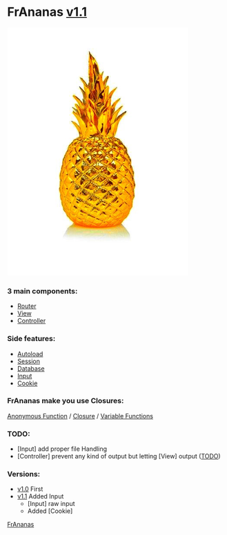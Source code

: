 # FrAnanas [v1.1](https://github.com/Doc0160/FrAnanas/releases/tag/v1.1)
![frananas](frananas.jpg)

### 3 main components:
* [Router](/core/router/README.md)
* [View](/core/view/README.md)
* [Controller](/core/controller/README.md)

### Side features:
* [Autoload](/core/autoload/README.md)
* [Session](/core/session/README.md)
* [Database](/core/database/README.md)
* [Input](/core/input/README.md)
* [Cookie](/core/cookie/README.md)

### FrAnanas make you use Closures:
[Anonymous Function](http://php.net/manual/en/functions.anonymous.php)
/
[Closure](http://php.net/manual/en/class.closure.php)
/
[Variable Functions](http://php.net/manual/en/functions.variable-functions.php)

### TODO:
* [Input] add proper file Handling
* [Controller] prevent any kind of output but letting [View] output ([TODO](http://us3.php.net/manual/en/ref.outcontrol.php))

### Versions:
* [v1.0](https://github.com/Doc0160/FrAnanas/tree/v1.0) First
* [v1.1](https://github.com/Doc0160/FrAnanas/tree/v1.1) Added Input
    * [Input] raw input
    * Added [Cookie]

[FrAnanas](/README.md)

